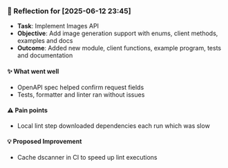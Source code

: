 <!-- reflection-template:start -->
### :book: Reflection for [2025-06-12 23:45]
  - **Task**: Implement Images API
  - **Objective**: Add image generation support with enums, client methods, examples and docs
  - **Outcome**: Added new module, client functions, example program, tests and documentation

#### :sparkles: What went well
  - OpenAPI spec helped confirm request fields
  - Tests, formatter and linter ran without issues

#### :warning: Pain points
  - Local lint step downloaded dependencies each run which was slow

#### :bulb: Proposed Improvement
  - Cache dscanner in CI to speed up lint executions
<!-- reflection-template:end -->
